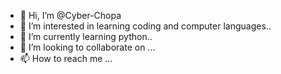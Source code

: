 - 👋 Hi, I’m @Cyber-Chopa
- 👀 I’m interested in learning coding and computer languages..
- 🌱 I’m currently learning python..
- 💞️ I’m looking to collaborate on ...
- 📫 How to reach me ...

<!---
Cyber-Chopa/Cyber-Chopa is a ✨ special ✨ repository because its `README.md` (this file) appears on your GitHub profile.
You can click the Preview link to take a look at your changes.
--->

